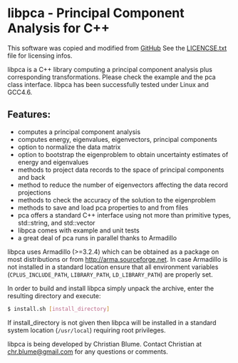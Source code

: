 # libpca - Principal Component Analysis for C++

This software was copied and modified from [GitHub](https://github.com/spinlockirqsave/libpca-1.2.11)
See the [LICENCSE.txt](LICENCSE.txt) file for licensing infos.

libpca is a C++ library computing a principal component analysis plus 
corresponding transformations. Please check the example and the pca class
interface. libpca has been successfully tested under Linux and GCC4.6.

## Features:

 - computes a principal component analysis
 - computes energy, eigenvalues, eigenvectors, principal components
 - option to normalize the data matrix
 - option to bootstrap the eigenproblem to obtain uncertainty
   estimates of energy and eigenvalues
 - methods to project data records to the space of principal 
   components and back
 - method to reduce the number of eigenvectors affecting the
   data record projections
 - methods to check the accuracy of the solution to the eigenproblem
 - methods to save and load pca properties to and from files
 - pca offers a standard C++ interface using not more than 
   primitive types, std::string, and std::vector
 - libpca comes with example and unit tests 
 - a great deal of pca runs in parallel thanks to Armadillo

libpca uses Armadillo (>=3.2.4) which can be obtained as a package on most
distributions or from http://arma.sourceforge.net. In case Armadillo is 
not installed in a standard location ensure that all environment variables 
(`CPLUS_INCLUDE_PATH`, `LIBRARY_PATH`, `LD_LIBRARY_PATH`) are properly set. 

In order to build and install libpca simply unpack the archive, enter the 
resulting directory and execute: 

```bash
$ install.sh [install_directory]
```

If install_directory is not given then libpca will be installed in a standard
system location (`/usr/local`) requiring root privileges.

libpca is being developed by Christian Blume. Contact Christian at
chr.blume@gmail.com for any questions or comments.

